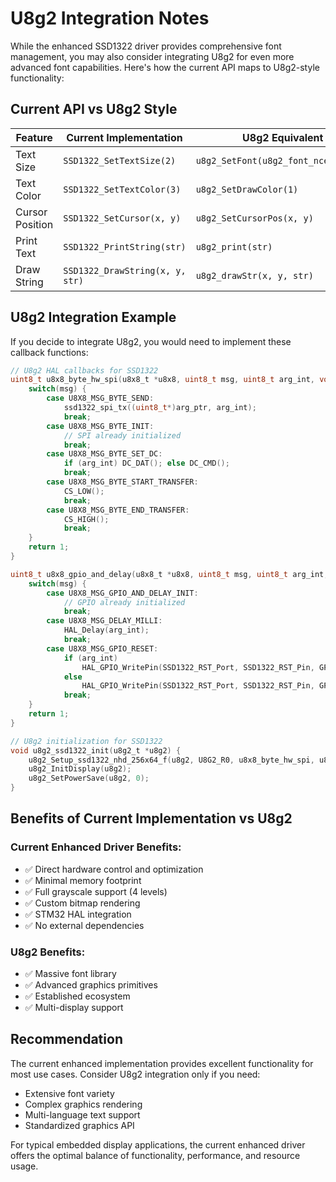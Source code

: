 # U8g2 Integration Notes

While the enhanced SSD1322 driver provides comprehensive font management, you may also consider integrating U8g2 for even more advanced font capabilities. Here's how the current API maps to U8g2-style functionality:

## Current API vs U8g2 Style

| Feature | Current Implementation | U8g2 Equivalent |
|---------|----------------------|------------------|
| Text Size | `SSD1322_SetTextSize(2)` | `u8g2_SetFont(u8g2_font_ncenB08_tr)` |
| Text Color | `SSD1322_SetTextColor(3)` | `u8g2_SetDrawColor(1)` |
| Cursor Position | `SSD1322_SetCursor(x, y)` | `u8g2_SetCursorPos(x, y)` |
| Print Text | `SSD1322_PrintString(str)` | `u8g2_print(str)` |
| Draw String | `SSD1322_DrawString(x, y, str)` | `u8g2_drawStr(x, y, str)` |

## U8g2 Integration Example

If you decide to integrate U8g2, you would need to implement these callback functions:

```c
// U8g2 HAL callbacks for SSD1322
uint8_t u8x8_byte_hw_spi(u8x8_t *u8x8, uint8_t msg, uint8_t arg_int, void *arg_ptr) {
    switch(msg) {
        case U8X8_MSG_BYTE_SEND:
            ssd1322_spi_tx((uint8_t*)arg_ptr, arg_int);
            break;
        case U8X8_MSG_BYTE_INIT:
            // SPI already initialized
            break;
        case U8X8_MSG_BYTE_SET_DC:
            if (arg_int) DC_DAT(); else DC_CMD();
            break;
        case U8X8_MSG_BYTE_START_TRANSFER:
            CS_LOW();
            break;
        case U8X8_MSG_BYTE_END_TRANSFER:
            CS_HIGH();
            break;
    }
    return 1;
}

uint8_t u8x8_gpio_and_delay(u8x8_t *u8x8, uint8_t msg, uint8_t arg_int, U8X8_UNUSED void *arg_ptr) {
    switch(msg) {
        case U8X8_MSG_GPIO_AND_DELAY_INIT:
            // GPIO already initialized
            break;
        case U8X8_MSG_DELAY_MILLI:
            HAL_Delay(arg_int);
            break;
        case U8X8_MSG_GPIO_RESET:
            if (arg_int) 
                HAL_GPIO_WritePin(SSD1322_RST_Port, SSD1322_RST_Pin, GPIO_PIN_SET);
            else
                HAL_GPIO_WritePin(SSD1322_RST_Port, SSD1322_RST_Pin, GPIO_PIN_RESET);
            break;
    }
    return 1;
}

// U8g2 initialization for SSD1322
void u8g2_ssd1322_init(u8g2_t *u8g2) {
    u8g2_Setup_ssd1322_nhd_256x64_f(u8g2, U8G2_R0, u8x8_byte_hw_spi, u8x8_gpio_and_delay);
    u8g2_InitDisplay(u8g2);
    u8g2_SetPowerSave(u8g2, 0);
}
```

## Benefits of Current Implementation vs U8g2

### Current Enhanced Driver Benefits:
- ✅ Direct hardware control and optimization
- ✅ Minimal memory footprint
- ✅ Full grayscale support (4 levels)
- ✅ Custom bitmap rendering
- ✅ STM32 HAL integration
- ✅ No external dependencies

### U8g2 Benefits:
- ✅ Massive font library
- ✅ Advanced graphics primitives
- ✅ Established ecosystem
- ✅ Multi-display support

## Recommendation

The current enhanced implementation provides excellent functionality for most use cases. Consider U8g2 integration only if you need:
- Extensive font variety
- Complex graphics rendering
- Multi-language text support
- Standardized graphics API

For typical embedded display applications, the current enhanced driver offers the optimal balance of functionality, performance, and resource usage.